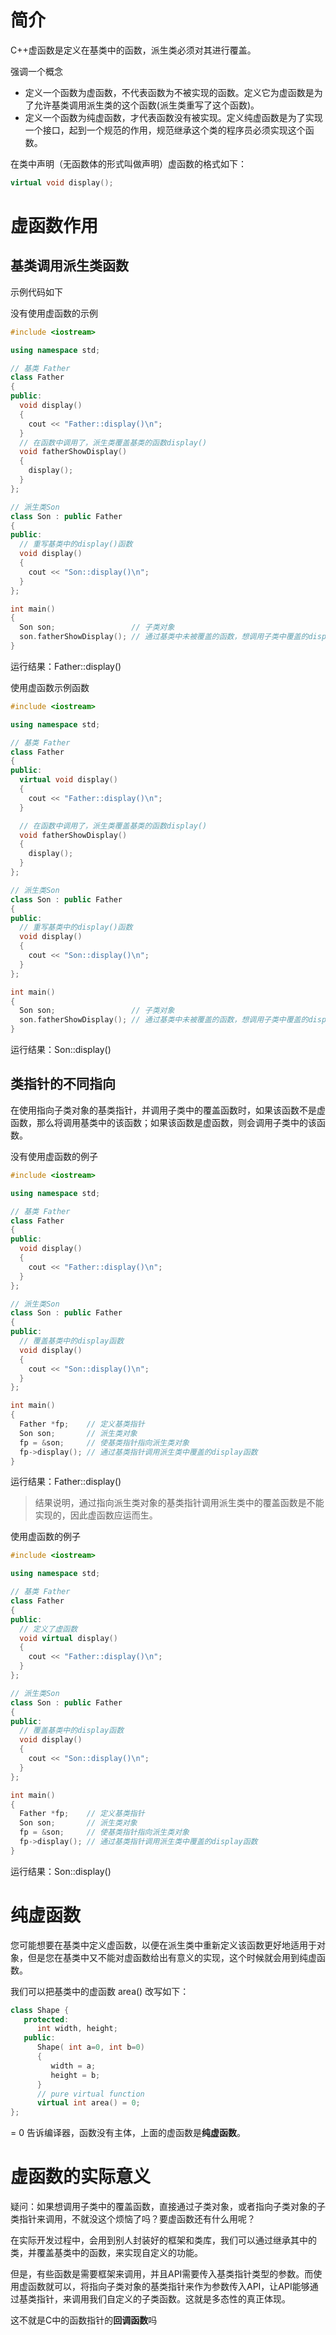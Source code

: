 # 简介

C++虚函数是定义在基类中的函数，派生类必须对其进行覆盖。

强调一个概念

- 定义一个函数为虚函数，不代表函数为不被实现的函数。定义它为虚函数是为了允许基类调用派生类的这个函数(派生类重写了这个函数)。
- 定义一个函数为纯虚函数，才代表函数没有被实现。定义纯虚函数是为了实现一个接口，起到一个规范的作用，规范继承这个类的程序员必须实现这个函数。

在类中声明（无函数体的形式叫做声明）虚函数的格式如下：
``` cpp
virtual void display();
```
# 虚函数作用

## 基类调用派生类函数

示例代码如下

没有使用虚函数的示例
``` cpp
#include <iostream>

using namespace std;

// 基类 Father
class Father
{
public:
  void display()
  {
    cout << "Father::display()\n";
  }
  // 在函数中调用了，派生类覆盖基类的函数display()
  void fatherShowDisplay()
  {
    display();
  }
};

// 派生类Son
class Son : public Father
{
public:
  // 重写基类中的display()函数
  void display()
  {
    cout << "Son::display()\n";
  }
};

int main()
{
  Son son;                 // 子类对象
  son.fatherShowDisplay(); // 通过基类中未被覆盖的函数，想调用子类中覆盖的display函数
}
```
运行结果：Father::display()

使用虚函数示例函数
``` cpp
#include <iostream>

using namespace std;

// 基类 Father
class Father
{
public:
  virtual void display()
  {
    cout << "Father::display()\n";
  }

  // 在函数中调用了，派生类覆盖基类的函数display()
  void fatherShowDisplay()
  {
    display();
  }
};

// 派生类Son
class Son : public Father
{
public:
  // 重写基类中的display()函数
  void display()
  {
    cout << "Son::display()\n";
  }
};

int main()
{
  Son son;                 // 子类对象
  son.fatherShowDisplay(); // 通过基类中未被覆盖的函数，想调用子类中覆盖的display函数
}
```
运行结果：Son::display()

## 类指针的不同指向

在使用指向子类对象的基类指针，并调用子类中的覆盖函数时，如果该函数不是虚函数，那么将调用基类中的该函数；如果该函数是虚函数，则会调用子类中的该函数。

没有使用虚函数的例子
``` cpp
#include <iostream>

using namespace std;

// 基类 Father
class Father
{
public:
  void display()
  {
    cout << "Father::display()\n";
  }
};

// 派生类Son
class Son : public Father
{
public:
  // 覆盖基类中的display函数
  void display()
  {
    cout << "Son::display()\n";
  }
};

int main()
{
  Father *fp;    // 定义基类指针
  Son son;       // 派生类对象
  fp = &son;     // 使基类指针指向派生类对象
  fp->display(); // 通过基类指针调用派生类中覆盖的display函数
}
```

运行结果：Father::display()

>结果说明，通过指向派生类对象的基类指针调用派生类中的覆盖函数是不能实现的，因此虚函数应运而生。


使用虚函数的例子
``` cpp
#include <iostream>

using namespace std;

// 基类 Father
class Father
{
public:
  // 定义了虚函数
  void virtual display()
  {
    cout << "Father::display()\n";
  }
};

// 派生类Son
class Son : public Father
{
public:
  // 覆盖基类中的display函数
  void display()
  {
    cout << "Son::display()\n";
  }
};

int main()
{
  Father *fp;    // 定义基类指针
  Son son;       // 派生类对象
  fp = &son;     // 使基类指针指向派生类对象
  fp->display(); // 通过基类指针调用派生类中覆盖的display函数
}
```

运行结果：Son::display()

# 纯虚函数

您可能想要在基类中定义虚函数，以便在派生类中重新定义该函数更好地适用于对象，但是您在基类中又不能对虚函数给出有意义的实现，这个时候就会用到纯虚函数。

我们可以把基类中的虚函数 area() 改写如下：

``` cpp
class Shape {
   protected:
      int width, height;
   public:
      Shape( int a=0, int b=0)
      {
         width = a;
         height = b;
      }
      // pure virtual function
      virtual int area() = 0;
};
```
= 0 告诉编译器，函数没有主体，上面的虚函数是**纯虚函数**。

# 虚函数的实际意义

疑问：如果想调用子类中的覆盖函数，直接通过子类对象，或者指向子类对象的子类指针来调用，不就没这个烦恼了吗？要虚函数还有什么用呢？

在实际开发过程中，会用到别人封装好的框架和类库，我们可以通过继承其中的类，并覆盖基类中的函数，来实现自定义的功能。

但是，有些函数是需要框架来调用，并且API需要传入基类指针类型的参数。而使用虚函数就可以，将指向子类对象的基类指针来作为参数传入API，让API能够通过基类指针，来调用我们自定义的子类函数。这就是多态性的真正体现。

这不就是C中的函数指针的**回调函数**吗
